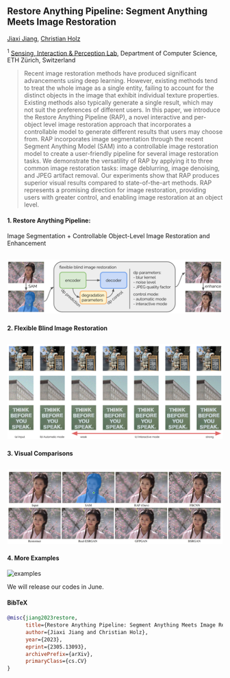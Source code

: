 ## Restore Anything Pipeline: Segment Anything Meets Image Restoration

[Jiaxi Jiang](https://www.jiaxi-jiang.com/), [Christian Holz](https://www.christianholz.net)

<sup>1</sup> [Sensing, Interaction & Perception Lab](https://siplab.org), Department of Computer Science, ETH Zürich, Switzerland <br/>

>Recent image restoration methods have produced significant advancements using deep learning. However, existing methods tend to treat the whole image as a single entity, failing to account for the distinct objects in the image that exhibit individual texture properties. Existing methods also typically generate a single result, which may not suit the preferences of different users. In this paper, we introduce the Restore Anything Pipeline (RAP), a novel interactive and per-object level image restoration approach that incorporates a controllable model to generate different results that users may choose from. RAP incorporates image segmentation through the recent Segment Anything Model (SAM) into a controllable image restoration model to create a user-friendly pipeline for several image restoration tasks. We demonstrate the versatility of RAP by applying it to three common image restoration tasks: image deblurring, image denoising, and JPEG artifact removal. Our experiments show that RAP produces superior visual results compared to state-of-the-art methods. RAP represents a promising direction for image restoration, providing users with greater control, and enabling image restoration at an object level.

#### 1. Restore Anything Pipeline: 
Image Segmentation + Controllable Object-Level Image Restoration and Enhancement

![pipeline](https://github.com/eth-siplab/RAP/blob/main/figs/pipeline.png)
----------

#### 2. Flexible Blind Image Restoration
![interaction](https://github.com/eth-siplab/RAP/blob/main/figs/interaction.png)
----------

#### 3. Visual Comparisons
![comparison](https://github.com/eth-siplab/RAP/blob/main/figs/comparison.png)
----------

#### 4. More Examples
![examples](https://github.com/eth-siplab/RAP/blob/main/figs/examples.png)

We will release our codes in June.

#### BibTeX

```bibtex
@misc{jiang2023restore,
      title={Restore Anything Pipeline: Segment Anything Meets Image Restoration}, 
      author={Jiaxi Jiang and Christian Holz},
      year={2023},
      eprint={2305.13093},
      archivePrefix={arXiv},
      primaryClass={cs.CV}
}
```
